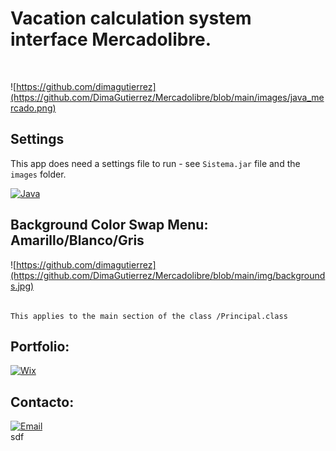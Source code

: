 # Vacation calculation system interface Mercadolibre.
</br>

![https://github.com/dimagutierrez](https://github.com/DimaGutierrez/Mercadolibre/blob/main/images/java_mercado.png)
</br>
## Settings
This app does need a settings file to run - see `Sistema.jar` file and the `images` folder.

[![Java](https://img.shields.io/badge/Java-007396?style=for-the-badge&logo=github&logoColor=white&labelColor=101010)]()

## Background Color Swap Menu: Amarillo/Blanco/Gris
![https://github.com/dimagutierrez](https://github.com/DimaGutierrez/Mercadolibre/blob/main/img/backgrounds.jpg)
<br></br>
```
This applies to the main section of the class /Principal.class
```
## Portfolio:
[![Wix](https://img.shields.io/badge/wix🔥🔥🔥-DIMA>>JOBBOX-FA7343?style=for-the-badge&logo=Wix&logoColor=white&labelColor=101010)](https://diegosurf.wixsite.com/diegorgutierrez)

## Contacto:
[![Email](https://img.shields.io/badge/diegorgutierrez@live.com.ar-email_personal-FA7343?style=for-the-badge&logo=github&logoColor=white&labelColor=101010)](mailto:diegorgutierrez@live.com.ar)
</br>
sdf
